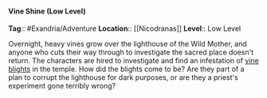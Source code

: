 #### Vine Shine (Low Level)
**Tag**:: #Exandria/Adventure
**Location**:: [[Nicodranas]]
**Level**:: Low Level

 Overnight, heavy vines grow over the lighthouse of the Wild Mother, and anyone who cuts their way through to investigate the sacred place doesn't return. The characters are hired to investigate and find an infestation of [vine blights](https://www.dndbeyond.com/monsters/vine-blight) in the temple. How did the blights come to be? Are they part of a plan to corrupt the lighthouse for dark purposes, or are they a priest's experiment gone terribly wrong?
